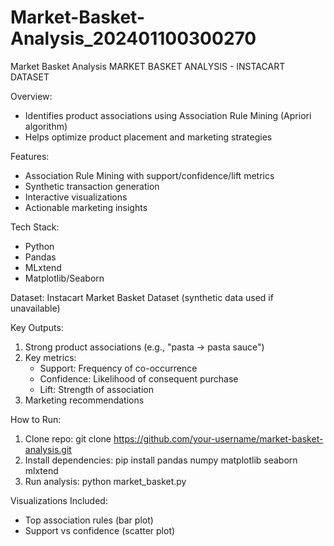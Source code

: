 # Market-Basket-Analysis_202401100300270
Market Basket Analysis
MARKET BASKET ANALYSIS - INSTACART DATASET

Overview:
- Identifies product associations using Association Rule Mining (Apriori algorithm)
- Helps optimize product placement and marketing strategies

Features:
- Association Rule Mining with support/confidence/lift metrics
- Synthetic transaction generation
- Interactive visualizations
- Actionable marketing insights

Tech Stack:
- Python
- Pandas
- MLxtend
- Matplotlib/Seaborn

Dataset:
Instacart Market Basket Dataset (synthetic data used if unavailable)

Key Outputs:
1. Strong product associations (e.g., "pasta → pasta sauce")
2. Key metrics:
   - Support: Frequency of co-occurrence
   - Confidence: Likelihood of consequent purchase
   - Lift: Strength of association
3. Marketing recommendations

How to Run:
1. Clone repo:
   git clone https://github.com/your-username/market-basket-analysis.git
2. Install dependencies:
   pip install pandas numpy matplotlib seaborn mlxtend
3. Run analysis:
   python market_basket.py

Visualizations Included:
- Top association rules (bar plot)
- Support vs confidence (scatter plot)
